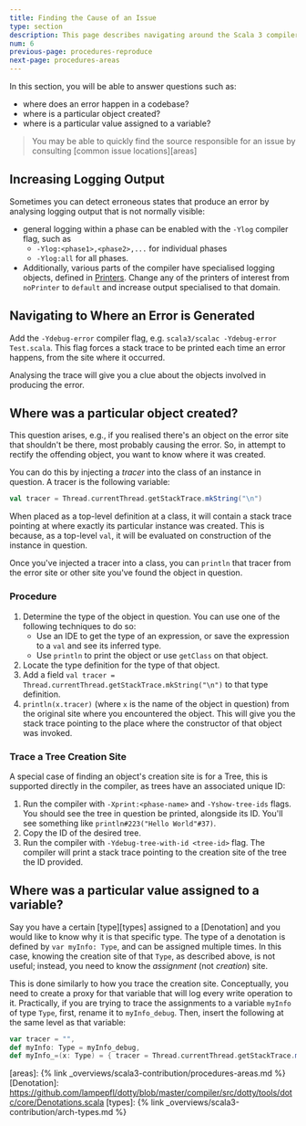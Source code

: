 ```yaml
---
title: Finding the Cause of an Issue
type: section
description: This page describes navigating around the Scala 3 compiler.
num: 6
previous-page: procedures-reproduce
next-page: procedures-areas
---
```


In this section, you will be able to answer questions such as:
- where does an error happen in a codebase?
- where is a particular object created?
- where is a particular value assigned to a variable?

> You may be able to quickly find the source responsible for an issue by consulting [common issue locations][areas]

## Increasing Logging Output
Sometimes you can detect erroneous states that produce an error by analysing logging output that is not
normally visible:

- general logging within a phase can be enabled with the `-Ylog` compiler flag, such as
  - `-Ylog:<phase1>,<phase2>,...` for individual phases
  - `-Ylog:all` for all phases.
- Additionally, various parts of the compiler have specialised logging objects, defined in [Printers].
  Change any of the printers of interest from `noPrinter` to `default` and increase output specialised
  to that domain.

## Navigating to Where an Error is Generated

Add the `-Ydebug-error` compiler flag, e.g. `scala3/scalac -Ydebug-error Test.scala`.
This flag forces a stack trace to be printed each time an error happens, from the site where it occurred.

Analysing the trace will give you a clue about the objects involved in producing the error.

## Where was a particular object created?

This question arises, e.g., if you realised there's an object on the error site that shouldn't be there, most probably causing the error. So, in attempt to rectify the offending object, you want to know where it was created.

You can do this by injecting a *tracer* into the class of an instance in question.
A tracer is the following variable:
```scala
val tracer = Thread.currentThread.getStackTrace.mkString("\n")
```
When placed as a top-level definition at a class, it will contain a stack trace pointing at where exactly
its particular instance was created. This is because, as a top-level `val`, it will be evaluated on
construction of the instance in question.

Once you've injected a tracer into a class, you can `println` that tracer from the error site or
other site you've found the object in question.

### Procedure

1.  Determine the type of the object in question. You can use one of the following techniques to do so:
     - Use an IDE to get the type of an expression, or save the expression to a `val`
       and see its inferred type.
     - Use `println` to print the object or use `getClass` on that object.
2.  Locate the type definition for the type of that object.
3.  Add a field `val tracer = Thread.currentThread.getStackTrace.mkString("\n")` to that type definition.
4.  `println(x.tracer)` (where `x` is the name of the object in question) from the original site where you
    encountered the object. This will give you the stack trace pointing to the place where the
    constructor of that object was invoked.

### Trace a Tree Creation Site

A special case of finding an object's creation site is for a Tree, this is supported directly in the compiler,
as trees have an associated unique ID:

1. Run the compiler with `-Xprint:<phase-name>` and `-Yshow-tree-ids` flags. You should see the tree in question
   be printed, alongside its ID. You'll see something like `println#223("Hello World"#37)`.
2. Copy the ID of the desired tree.
3. Run the compiler with `-Ydebug-tree-with-id <tree-id>` flag. The compiler will print a stack trace pointing to the creation site of the tree the ID provided.

## Where was a particular value assigned to a variable?

Say you have a certain [type][types] assigned to a [Denotation] and you would like to know why it is that
specific type. The type of a denotation is defined by `var myInfo: Type`, and can be assigned multiple times.
In this case, knowing the creation site of that `Type`, as described above, is not useful; instead, you need to
know the *assignment* (not *creation*) site.

This is done similarly to how you trace the creation site. Conceptually, you need to create a proxy for that variable that will log every write operation to it. Practically, if you are trying to trace the assignments to a variable `myInfo` of type `Type`, first, rename it to `myInfo_debug`. Then, insert the following at the same level as that variable:

```scala
var tracer = "",
def myInfo: Type = myInfo_debug,
def myInfo_=(x: Type) = { tracer = Thread.currentThread.getStackTrace.mkString("\n"); myInfo_debug = x }
```

[Printers]: https://github.com/lampepfl/dotty/blob/master/compiler/src/dotty/tools/dotc/config/Printers.scala
[areas]: {% link _overviews/scala3-contribution/procedures-areas.md %}
[Denotation]: https://github.com/lampepfl/dotty/blob/master/compiler/src/dotty/tools/dotc/core/Denotations.scala
[types]: {% link _overviews/scala3-contribution/arch-types.md %}
